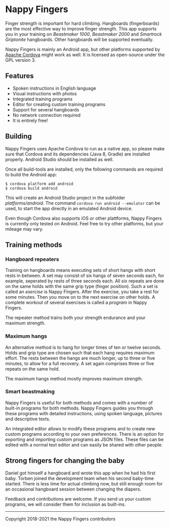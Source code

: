 # Nappy Fingers

Finger strength is important for hard climbing. Hangboards (fingerboards) are the most effective way to improve finger strength.
This app supports you in your training on *Beastmaker 1000*, *Beastmaker 2000* and *Smartrock Griptonite* hangboards. Other hangboards will be supported eventually.

Nappy Fingers is mainly an Android app, but other platforms supported by [Apache Cordova](https://cordova.apache.org/) might work as well. It is licensed as open-source under the GPL version 3.

## Features

* Spoken instructions in English language
* Visual instructions with photos
* Integrated training programs
* Editor for creating custom training programs
* Support for several hangboards
* No network connection required
* It is entirely free!

## Building

Nappy Fingers uses Apache Cordova to run as a native app, so please make sure that Cordova and its dependencies (Java 8, Gradle) are installed properly. Android Studio should be installed as well.

Once all build-tools are installed, only the following commands are required to build the Android app:

```
$ cordova platform add android
$ cordova build android
```

This will create an Android Studio project in the subfolder *platforms/android*. The command `cordova run android --emulator` can be used, to start the app directly in an emulated Android device.

Even though Cordova also supports iOS or other plattforms, Nappy Fingers is currently only tested on Android. Feel free to try other platforms, but your mileage may vary. 

## Training methods

### Hangboard repeaters

Training on hangboards means executing sets of short hangs with short rests in between. A set may consist of six hangs of seven seconds each, for example, seperated by rests of three seconds each. All six repeats are done on the same holds with the same grip type (finger position). Such a set is called an *exercise* is Nappy Fingers. After the exercise, you take a rest for some minutes. Then you move on to the next exercise on other holds. A complete workout of several exercises is called a *program* in Nappy Fingers.

The repeater method trains both your strength endurance and your maximum strength.

### Maximum hangs

An alternative method is to hang for longer times of ten or twelve seconds. Holds and grip type are chosen such that each hang requires maximum effort. The rests between the hangs are much longer, up to three or five minutes, to allow for a full recovery. A set again comprises three or five repeats on the same hold.

The maximum hangs method mostly improves maximum strength.

### Smart beastmaking

Nappy Fingers is useful for both methods and comes with a number of built-in programs for both methods. Nappy Fingers guides you through these programs with detailed instructions, using spoken language, pictures and descriptive texts.

An integrated editor allows to modify these programs and to create new custom programs according to your own preferences. There is an option for exporting and importing custom programs as JSON files. These files can be edited with a normal text editor and can easily be shared with other people.

## Strong fingers for changing the baby

Daniel got himself a hangboard and wrote this app when he had his first baby. Torben joined the development team when his second baby-time started. There is less time for actual climbing now, but still enough room for an occasional hangboard session between changing the diapers.

Feedback and contributions are welcome. If you send us your custom programs, we will consider them for inclusion as built-ins.

----

Copyright 2018-2021 the Nappy Fingers contributors

